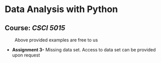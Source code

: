 # Data Analysis with Python
## Course: *CSCI 5015*

&nbsp; &nbsp; &nbsp; &nbsp; Above provided examples are free to us

* **Assignment 3-** Missing data set. Access to data set can be provided upon request
